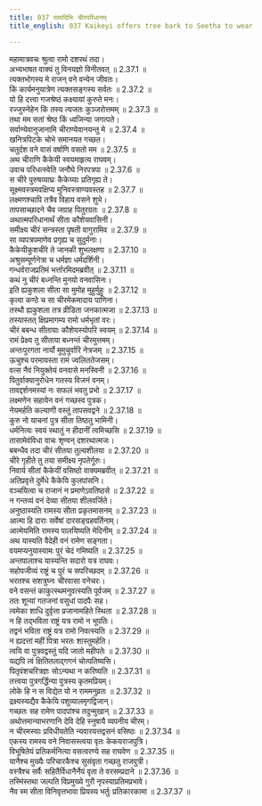 ```yaml
---
title: 037 रामादिभिः चीरपरिधानम्
title_english: 037 Kaikeyi offers tree bark to Seetha to wear

---
```

<div class="audioEmbed"  caption="श्रीराम-हरिसीताराममूर्ति-घनपाठिभ्यां वचनम्" src="https://archive.org/download/Ramayana-recitation-Sriram-harisItArAmamUrti-Ghanapaati-v2/Kanda_2/Kanda_2_AYK-037-Chira_Paridhanam.mp3"></div>

  
महामात्रवचः श्रुत्वा रामो दशरथं तदा।  
अभ्यभाषत वाक्यं तु विनयज्ञो विनीतवत् ॥ 2.37.1 ॥   
त्यक्तभोगस्य मे राजन् वने वन्येन जीवतः।  
किं कार्यमनुयात्रेण त्यक्तसङ्गस्य सर्वतः ॥ 2.37.2 ॥   
यो हि दत्त्वा गजश्रेष्ठं कक्ष्यायां कुरुते मनः।  
रज्जुस्नेहेन किं तस्य त्यजतः कुञ्जरोत्तमम् ॥ 2.37.3 ॥   
तथा मम सतां श्रेष्ठ किं ध्वजिन्या जगत्पते।  
सर्वाण्येवानुजानामि चीराण्येवानयन्तु मे ॥ 2.37.4 ॥   
खनित्रपिटके चोभे समानयत गच्छत।  
चतुर्दश वने वासं वर्षाणि वसतो मम ॥ 2.37.5 ॥   
अथ चीराणि कैकेयी स्वयमाहृत्य राघवम्।  
उवाच परिधत्स्वेति जनौघे निरपत्रपा ॥ 2.37.6 ॥   
स चीरे पुरुषव्याघ्रः कैकेय्याः प्रतिगृह्य ते।  
सूक्ष्मवस्त्रमवक्षिप्य मुनिवस्त्राण्यवस्तह ॥ 2.37.7 ॥   
लक्ष्मणश्चापि तत्रैव विहाय वसने शुभे।  
तापसाच्छादने चैव जग्राह पितुरग्रतः ॥ 2.37.8 ॥   
अथात्मपरिधानार्थं सीता कौशेयवासिनी।  
समीक्ष्य चीरं सन्त्रस्ता पृषती वागुरामिव ॥ 2.37.9 ॥   
सा व्यपत्रपमाणेव प्रगृह्य च सुदुर्मनाः।  
कैकेयीकुशचीरे ते जानकी शुभलक्षणा ॥ 2.37.10 ॥   
अश्रुसम्पूर्णनेत्रा च धर्मज्ञा धर्मदर्शिनी।  
गन्धर्वराजप्रतिमं भर्त्तारमिदमब्रवीत् ॥ 2.37.11 ॥   
कथं नु चीरं बध्नन्ति मुनयो वनवासिनः।  
इति ह्यकुशला सीता सा मुमोह मुहुर्मुहुः ॥ 2.37.12 ॥   
कृत्वा कण्ठे च सा चीरमेकमादाय पाणिना।  
तस्थौ ह्यकुशला तत्र व्रीडिता जनकात्मजा ॥ 2.37.13 ॥   
तस्यास्तत् क्षिप्रमागम्य रामो धर्मभृतां वरः।  
चीरं बबन्ध सीतायाः कौशेयस्योपरि स्वयम् ॥ 2.37.14 ॥   
रामं प्रेक्ष्य तु सीताया बध्नन्तं चीरमुत्तमम्।  
अन्तःपुरगता नार्यो मुमुचुर्वारि नेत्रजम् ॥ 2.37.15 ॥   
ऊचुश्च परमायस्ता रामं ज्वलिततेजसम्।  
वत्स नैवं नियुक्तेयं वनवासे मनस्विनी ॥ 2.37.16 ॥   
पितुर्वाक्यानुरोधेन गतस्य विजनं वनम्।  
तावद्दर्शनमस्यां नः सफलं भवतु प्रभो ॥ 2.37.17 ॥   
लक्ष्मणेन सहायेन वनं गच्छस्व पुत्रक।  
नेयमर्हति कल्याणी वस्तुं तापसवद्वने ॥ 2.37.18 ॥   
कुरु नो याचनां पुत्र सीता तिष्ठतु भामिनी।  
धर्मनित्यः स्वयं स्थातुं न हीदानीं त्वमिच्छसि ॥ 2.37.19 ॥   
तासामेवंविधा वाचः शृण्वन् दशरथात्मजः।  
बबन्धैव तदा चीरं सीतया तुल्यशीलया ॥ 2.37.20 ॥   
चीरे गृहीते तु तया समीक्ष्य नृपतेर्गुरुः।  
निवार्य सीतां कैकेयीं वसिष्ठो वाक्यमब्रवीत् ॥ 2.37.21 ॥   
अतिप्रवृत्ते दुर्मेधे कैकेयि कुलपांसनि।  
वञ्चयित्वा च राजानं न प्रमाणेऽवतिष्ठसे ॥ 2.37.22 ॥   
न गन्तव्यं वनं देव्या सीतया शीलवर्जिते।  
अनुष्ठास्यति रामस्य सीता प्रकृतमासनम् ॥ 2.37.23 ॥   
आत्मा हि दाराः सर्वेषां दारसङ्ग्रहवर्तिनाम्।  
आत्मेयमिति रामस्य पालयिष्यति मेदिनीम् ॥ 2.37.24 ॥   
अथ यास्यति वैदेही वनं रामेण सङ्गता।  
वयमप्यनुयास्यामः पुरं चेदं गमिष्यति ॥ 2.37.25 ॥   
अन्तपालाश्च यास्यन्ति सदारो यत्र राघवः।  
सहोपजीव्यं राष्ट्रं च पुरं च सपरिच्छदम् ॥ 2.37.26 ॥   
भरतश्च सशत्रुघ्नः चीरवासा वनेचरः।  
वने वसन्तं काकुत्स्थमनुवत्स्यति पूर्वजम् ॥ 2.37.27 ॥   
ततः शून्यां गतजनां वसुधां पादपैः सह।  
त्वमेका शाधि दुर्वृत्ता प्रजानामहिते स्थिता ॥ 2.37.28 ॥   
न हि तद्भविता राष्ट्रं यत्र रामो न भूपतिः।  
तद्वनं भविता राष्ट्रं यत्र रामो निवत्स्यति ॥ 2.37.29 ॥   
न ह्यदत्तां महीं पित्रा भरतः शास्तुमर्हति।  
त्वयि वा पुत्रवद्वस्तुं यदि जातो महीपतेः ॥ 2.37.30 ॥   
यद्यपि त्वं क्षितितलाद्गगनं चोत्पतिष्यसि।  
पितृवंशचरित्रज्ञः सोऽन्यथा न करिष्यति ॥ 2.37.31 ॥   
तत्त्वया पुत्रगर्द्धिन्या पुत्रस्य कृतमप्रियम्।  
लोके हि न स विद्येत यो न राममनुव्रतः ॥ 2.37.32 ॥   
द्रक्ष्यस्यद्यैव कैकेयि पशुव्यालमृगद्विजान्।  
गच्छतः सह रामेण पादपांश्च तदुन्मुखान् ॥ 2.37.33 ॥   
अथोत्तमान्याभरणानि देवि देहि स्नुषायै व्यपनीय चीरम्।  
न चीरमस्याः प्रविधीयतेति न्यवारयत्तद्वसनं वसिष्ठः ॥ 2.37.34 ॥   
एकस्य रामस्य वने निवासस्त्वया वृतः केकयराजपुत्रि।  
विभूषितेयं प्रतिकर्मनित्या वसत्वरण्ये सह राघवेण ॥ 2.37.35 ॥   
यानैश्च मुख्यैः परिचारकैश्च सुसंवृता गच्छतु राजपुत्री।  
वस्त्रैश्च सर्वैः सहितैर्विधानैर्नेयं वृता ते वरसम्प्रदाने ॥ 2.37.36 ॥   
तस्मिंस्तथा जल्पति विप्रमुख्ये गुरौ नृपस्याप्रतिमप्रभावे।  
नैव स्म सीता विनिवृत्तभावा प्रियस्य भर्तुः प्रतिकारकामा ॥ 2.37.37 ॥   